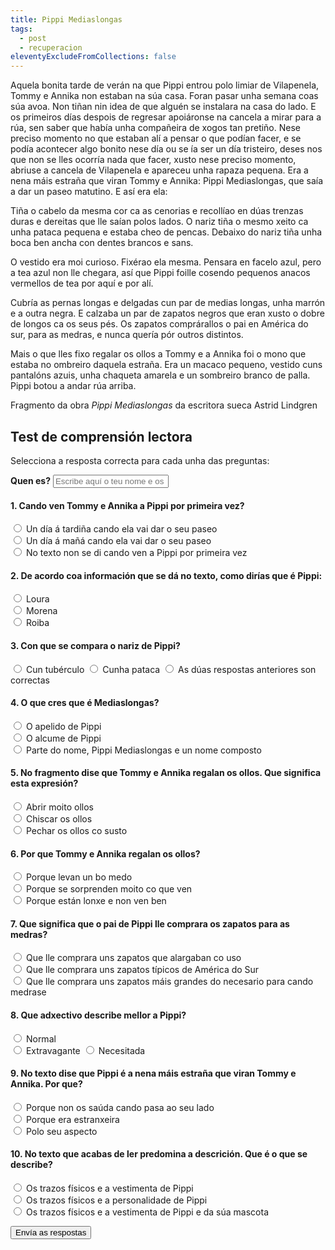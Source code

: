 ```yaml
---
title: Pippi Mediaslongas
tags:
  - post
  - recuperacion
eleventyExcludeFromCollections: false
---
```

<article>
Aquela bonita tarde de verán na que Pippi entrou polo limiar de Vilapenela, Tommy e Annika non estaban na súa casa. Foran pasar unha semana coas súa avoa. Non tiñan nin idea de que alguén se instalara na casa do lado. E os primeiros días despois de regresar apoiáronse na cancela a mirar para a rúa, sen saber que había unha compañeira de xogos tan pretiño. Nese preciso momento no que estaban alí a pensar o que podían facer, e se podía acontecer algo bonito nese día ou se ía ser un día tristeiro, deses nos que non se lles ocorría nada que facer, xusto nese preciso momento, abriuse a cancela de Vilapenela e apareceu unha rapaza pequena. Era a nena máis estraña que viran Tommy e Annika: Pippi Mediaslongas, que saía a dar un paseo matutino. E así era ela:

Tiña o cabelo da mesma cor ca as cenorias e recollíao en dúas trenzas duras e dereitas que lle saían polos lados. O nariz tiña o mesmo xeito ca unha pataca pequena e estaba cheo de pencas. Debaixo do nariz tiña unha boca ben ancha con dentes brancos e sans.

O vestido era moi curioso. Fixérao ela mesma. Pensara en facelo azul, pero a tea azul non lle chegara, así que Pippi foille cosendo pequenos anacos vermellos de tea por aquí e por alí.

Cubría as pernas longas e delgadas cun par de medias longas, unha marrón e a outra negra. E calzaba un par de zapatos negros que eran xusto o dobre de longos ca os seus pés. Os zapatos comprárallos o pai en América do sur, para as medras, e nunca quería pór outros distintos. 

Mais o que lles fixo regalar os ollos a Tommy e a Annika foi o mono que estaba no ombreiro daquela estraña. Era un macaco pequeno, vestido cuns pantalóns azuis, unha chaqueta amarela e un sombreiro branco de palla. Pippi botou a andar rúa arriba.

<footer>

Fragmento da obra *Pippi Mediaslongas* da escritora sueca Astrid Lindgren

</footer>

</article>

## Test de comprensión lectora

Selecciona a resposta correcta para cada unha das preguntas:

<form name="rudi-focinhos" method="POST" netlify>
  <label for="name"><strong>Quen es?</strong></label>
  <input type="text" name="nome" placeholder="Escribe aquí o teu nome e os teus apelidos" required>

#### 1.  Cando ven Tommy e Annika a Pippi por primeira vez?

<label><input type="radio" name="2" value="a"> Un día á tardiña cando ela vai dar o seu paseo</label>\
<label><input type="radio" name="2" value="b"> Un día á mañá cando ela vai dar o seu paseo</label>\
<label><input type="radio" name="2" value="c"> No texto non se di cando ven a Pippi por primeira vez</label> 

#### 2.  De acordo coa información que se dá no texto, como dirías que é Pippi:

<label><input type="radio" name="2" value="a"> Loura </label>\
<label><input type="radio" name="2" value="b"> Morena </label>\
<label><input type="radio" name="2" value="c"> Roiba </label> 

#### 3.  Con que se compara o nariz de Pippi?

<label><input type="radio" name="2" value="a"> Cun tubérculo </label>  <label><input type="radio" name="2" value="b"> Cunha pataca </label>     <label><input type="radio" name="2" value="c"> As dúas respostas anteriores son correctas </label> 

#### 4. O que cres que é Mediaslongas?

<label><input type="radio" name="2" value="a"> O apelido de Pippi </label>\
<label><input type="radio" name="2" value="b"> O alcume de Pippi </label>\
<label><input type="radio" name="2" value="c"> Parte do nome, Pippi Mediaslongas e un nome composto </label> 

#### 5. No fragmento dise que Tommy e Annika regalan  os ollos. Que significa esta expresión?

<label><input type="radio" name="2" value="a"> Abrir moito ollos </label>\
<label><input type="radio" name="2" value="b"> Chiscar os ollos </label>\
<label><input type="radio" name="2" value="c"> Pechar os ollos co susto </label> 

#### 6. Por que Tommy e Annika regalan os ollos?

<label><input type="radio" name="2" value="a"> Porque levan un bo medo </label>\
<label><input type="radio" name="2" value="b"> Porque se sorprenden moito co que ven </label>\
<label><input type="radio" name="2" value="c"> Porque están lonxe e non ven ben </label> 

#### 7. Que significa que o pai de Pippi lle comprara os zapatos para as medras?

<label><input type="radio" name="2" value="a"> Que lle comprara uns zapatos que alargaban co uso </label>\
<label><input type="radio" name="2" value="b"> Que lle comprara uns zapatos típicos de América do Sur </label>\
<label><input type="radio" name="2" value="c"> Que lle comprara uns zapatos máis grandes do necesario para cando medrase </label> 

#### 8. Que adxectivo describe mellor a Pippi?

<label><input type="radio" name="2" value="a"> Normal </label>\
<label><input type="radio" name="2" value="b"> Extravagante </label>
<label><input type="radio" name="2" value="c"> Necesitada </label>

#### 9.  No texto dise que Pippi é a nena máis estraña que viran Tommy e Annika. Por que?

<label><input type="radio" name="2" value="a"> Porque non os saúda cando pasa ao seu lado </label>\
<label><input type="radio" name="2" value="b"> Porque era estranxeira </label>\
<label><input type="radio" name="2" value="c"> Polo seu aspecto </label>

#### 10. No texto que acabas de ler predomina a descrición. Que é o que se describe?

<label><input type="radio" name="2" value="a"> Os trazos físicos e a vestimenta de Pippi </label>\
<label><input type="radio" name="2" value="b"> Os trazos físicos e a personalidade de Pippi </label>\
<label><input type="radio" name="2" value="c"> Os trazos físicos e a vestimenta de Pippi e da súa mascota </label>

 <button type="submit" name="submit">Envía as respostas</button>

</form>